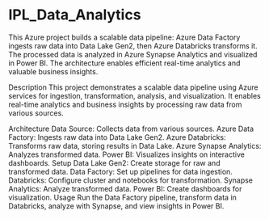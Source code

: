 # IPL_Data_Analytics
This Azure project builds a scalable data pipeline: Azure Data Factory ingests raw data into Data Lake Gen2, then Azure Databricks transforms it. The processed data is analyzed in Azure Synapse Analytics and visualized in Power BI. The architecture enables efficient real-time analytics and valuable business insights.


Description
This project demonstrates a scalable data pipeline using Azure services for ingestion, transformation, analysis, and visualization. It enables real-time analytics and business insights by processing raw data from various sources.

Architecture
Data Source: Collects data from various sources.
Azure Data Factory: Ingests raw data into Data Lake Gen2.
Azure Databricks: Transforms raw data, storing results in Data Lake.
Azure Synapse Analytics: Analyzes transformed data.
Power BI: Visualizes insights on interactive dashboards.
Setup
Data Lake Gen2: Create storage for raw and transformed data.
Data Factory: Set up pipelines for data ingestion.
Databricks: Configure cluster and notebooks for transformation.
Synapse Analytics: Analyze transformed data.
Power BI: Create dashboards for visualization.
Usage
Run the Data Factory pipeline, transform data in Databricks, analyze with Synapse, and view insights in Power BI.

